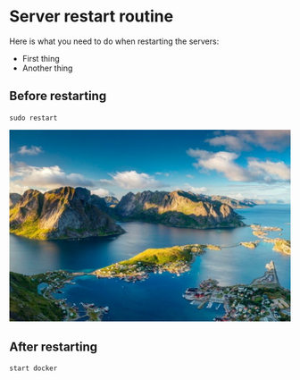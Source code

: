 # Server restart routine

Here is what you need to do when restarting the servers:

* First thing
* Another thing

## Before restarting
```
sudo restart
```

![Some image from github repo](https://github.com/cbmed/test_wiki_public/blob/main/server/Screenshot%202024-01-02%20145531.png?raw=true)

## After restarting
```
start docker
```
